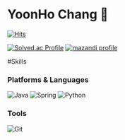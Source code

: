 # YoonHo Chang 👋


[![Hits](https://hits.seeyoufarm.com/api/count/incr/badge.svg?url=https%3A%2F%2Fgithub.com%2FYoonHo-Chang&count_bg=%2379C83D&title_bg=%23555555&icon=laravel.svg&icon_color=%23E2D502&title=hits&edge_flat=false)](https://hits.seeyoufarm.com)

[![Solved.ac Profile](http://mazassumnida.wtf/api/v2/generate_badge?boj=zkdlzkdlzlzl)](https://solved.ac/zkdlzkdlzlzl/)
[![mazandi profile](http://mazandi.herokuapp.com/api?handle=zkdlzkdlzlzl&theme=dark)](https://solved.ac/profile/zkdlzkdlzlzl)



#Skills

### Platforms & Languages
![Java](https://img.shields.io/badge/Java-007396.svg?&style=for-the-badge&logo=Java&logoColor=white)
![Spring](https://img.shields.io/badge/Spring-6DB33F.svg?&style=for-the-badge&logo=Spring&logoColor=white)
![Python](https://img.shields.io/badge/Python-3776AB.svg?&style=for-the-badge&logo=Python&logoColor=white)

### Tools
![Git](https://img.shields.io/badge/Git-F05032.svg?&style=for-the-badge&logo=Git&logoColor=white)


